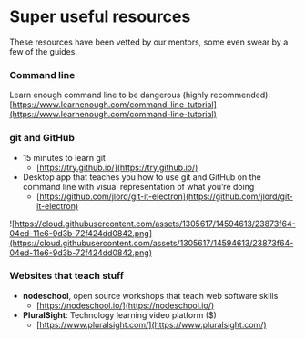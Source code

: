 # Super useful resources

These resources have been vetted by our mentors, some even swear by a few of
the guides.

### Command line

Learn enough command line to be dangerous \(highly recommended\): [https://www.learnenough.com/command-line-tutorial](https://www.learnenough.com/command-line-tutorial)

### git and GitHub

* 15 minutes to learn git
  * [https://try.github.io/](https://try.github.io/)
* Desktop app that teaches you how to use git and GitHub on the command line with visual representation of what you’re doing
  * [https://github.com/jlord/git-it-electron](https://github.com/jlord/git-it-electron)

![https://cloud.githubusercontent.com/assets/1305617/14594613/23873f64-04ed-11e6-9d3b-72f424dd0842.png](https://cloud.githubusercontent.com/assets/1305617/14594613/23873f64-04ed-11e6-9d3b-72f424dd0842.png)

### Websites that teach stuff

* **nodeschool**, open source workshops that teach web software skills
  * [https://nodeschool.io/](https://nodeschool.io/)
* **PluralSight**: Technology learning video platform \($\)
  * [https://www.pluralsight.com/](https://www.pluralsight.com/)
